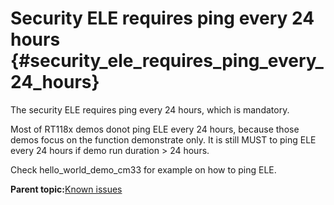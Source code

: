 # Security ELE requires ping every 24 hours {#security_ele_requires_ping_every_24_hours}

The security ELE requires ping every 24 hours, which is mandatory.

Most of RT118x demos donot ping ELE every 24 hours, because those demos focus on the function demonstrate only. It is still MUST to ping ELE every 24 hours if demo run duration &gt; 24 hours.

Check hello\_world\_demo\_cm33 for example on how to ping ELE.

**Parent topic:**[Known issues](../topics/known_issues.md)

